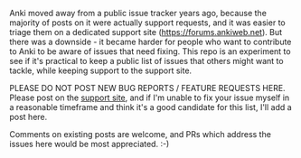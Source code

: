Anki moved away from a public issue tracker years ago, because the majority of posts on it were actually support requests, and it was easier to triage them on a dedicated support site (https://forums.ankiweb.net). But there was a downside - it became harder for people who want to contribute to Anki to be aware of issues that need fixing. This repo is an experiment to see if it's practical to keep a public list of issues that others might want to tackle, while keeping support to the support site.

PLEASE DO NOT POST NEW BUG REPORTS / FEATURE REQUESTS HERE. Please post on the [support site](https://forums.ankiweb.net), and if I'm unable to fix your issue myself in a reasonable timeframe and think it's a good candidate for this list, I'll add a post here.

Comments on existing posts are welcome, and PRs which address the issues here would be most appreciated. :-)
